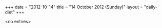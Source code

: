 +++
date = "2012-10-14"
title = "14 October 2012 (Sunday)"
layout = "daily-diet"
+++


\<no entries\>
